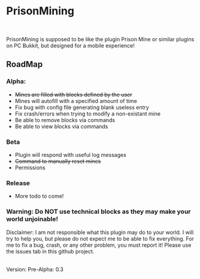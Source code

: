 <h1>PrisonMining</h1><br>
<p>PrisonMining is supposed to be like the plugin Prison Mine or similar plugins on PC Bukkit, but designed for a mobile experience!</p>
<h2>RoadMap</h2>
<h3>Alpha:</h3><ul>
<li><del>Mines are filled with blocks defined by the user</del></li>
<li>Mines will autofill with a specified amount of time</li>
<li>Fix bug with config file generating blank useless entry</li>
<li>Fix crash/errors when trying to modify a non-existant mine</li>
<li>Be able to remove blocks via commands</li>
<li>Be able to view blocks via commands</li>
</ul>
<h3>Beta</h3><ul>
<li>Plugin will respond with useful log messages</li>
<li><del>Command to manually reset mines</del></li>
<li>Permissions</li></ul>
<h3>Release</h3><ul>
<li>More todo to come!</li></ul>
<h3>Warning: Do NOT use technical blocks as they may make your world unjoinable!</h3>
<p>Disclaimer: I am not responsible what this plugin may do to your world. I will try to help you, but please do not expect me to be able to fix everything. For me to fix a bug, crash, or any other problem, you must report it! Please use the issues tab in this github project.</p>
<br>
Version: Pre-Alpha: 0.3
